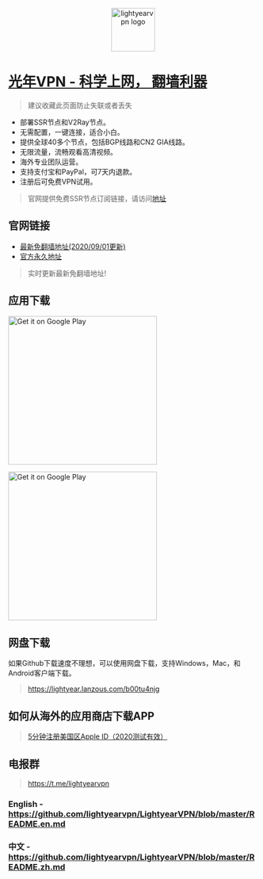 <p align="center">
<img alt="lightyearvpn logo" src="https://www.lightyearvpn.com/logo.png" width="88">
</p>

# [光年VPN - 科学上网， 翻墙利器](https://lightyearapp.me)

> 建议收藏此页面防止失联或者丢失 

- 部署SSR节点和V2Ray节点。
- 无需配置，一键连接，适合小白。
- 提供全球40多个节点，包括BGP线路和CN2 GIA线路。
- 无限流量，流畅观看高清视频。
- 海外专业团队运营。
- 支持支付宝和PayPal，可7天内退款。
- 注册后可免费VPN试用。

> 官网提供免费SSR节点订阅链接，请访问[地址](https://lightyearapp.me/zh/free-vpn)

## 官网链接
- [最新免翻墙地址(2020/09/01更新)](https://lightyearapp.me)
- [官方永久地址](https://lightyearvpn.com)

> 实时更新最新免翻墙地址!

## 应用下载

<a target="_blank" href='https://apps.apple.com/us/app/lightyearvpn-fast-trusted/id1495258888'><img width="300" alt='Get it on Google Play' src='https://applelaneanimalhospital.com/wp-content/uploads/2019/04/apple.png'/></a>

<a target="_blank" href='https://play.google.com/store/apps/details?id=com.stingsystemllc.lightyearapp'><img width="300" alt='Get it on Google Play' src='https://applelaneanimalhospital.com/wp-content/uploads/2019/04/google.png'/></a>

## 网盘下载
如果Github下载速度不理想，可以使用网盘下载，支持Windows，Mac，和Android客户端下载。

> https://lightyear.lanzous.com/b00tu4njg

## 如何从海外的应用商店下载APP
> <a target="_blank" href="https://zhuanlan.zhihu.com/p/36574047">5分钟注册美国区Apple ID（2020测试有效）</a>

## 电报群 

> https://t.me/lightyearvpn

### English - https://github.com/lightyearvpn/LightyearVPN/blob/master/README.en.md

### 中文 - https://github.com/lightyearvpn/LightyearVPN/blob/master/README.zh.md
